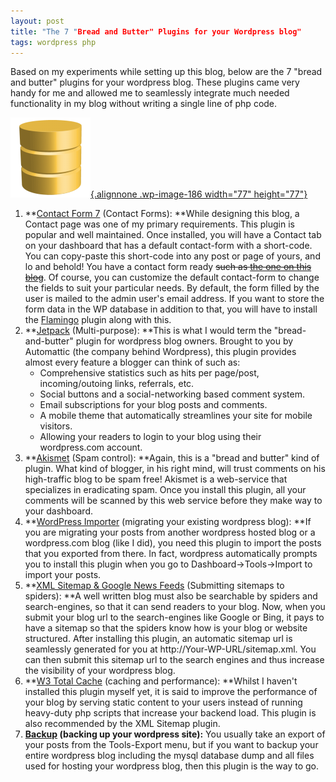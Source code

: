 ```yaml
---
layout: post
title: "The 7 "Bread and Butter" Plugins for your Wordpress blog"
tags: wordpress php
---
```


Based on my experiments while setting up this blog, below are the 7 "bread and butter" plugins for your wordpress blog. These plugins came very handy for me and allowed me to seamlessly integrate much needed functionality in my blog without writing a single line of php code.<!--more-->

[![Wordpress Plugin](/uploads/old/database_active.png){.alignnone .wp-image-186 width="77" height="77"}](/uploads/old/database_active.png)

1.  **[Contact Form 7](http://wordpress.org/plugins/contact-form-7/) (Contact Forms): **While designing this blog, a Contact page was one of my primary requirements. This plugin is popular and well maintained. Once installed, you will have a Contact tab on your dashboard that has a default contact-form with a short-code. You can copy-paste this short-code into any post or page of yours, and lo and behold! You have a contact form ready ~~such as [the one on this blog](http://prahladyeri.github.io/contact/)~~. Of course, you can customize the default contact-form to change the fields to suit your particular needs. By default, the form filled by the user is mailed to the admin user's email address. If you want to store the form data in the WP database in addition to that, you will have to install the [Flamingo](http://wordpress.org/extend/plugins/flamingo/) plugin along with this.
2.  **[Jetpack](http://wordpress.org/plugins/jetpack/) (Multi-purpose): **This is what I would term the "bread-and-butter" plugin for wordpress blog owners. Brought to you by Automattic (the company behind Wordpress), this plugin provides almost every feature a blogger can think of such as:
    -   Comprehensive statistics such as hits per page/post, incoming/outoing links, referrals, etc.
    -   Social buttons and a social-networking based comment system.
    -   Email subscriptions for your blog posts and comments.
    -   A mobile theme that automatically streamlines your site for mobile visitors.
    -   Allowing your readers to login to your blog using their wordpress.com account.
3.  **[Akismet](http://wordpress.org/plugins/akismet/) (Spam control): **Again, this is a "bread and butter" kind of plugin. What kind of blogger, in his right mind, will trust comments on his high-traffic blog to be spam free! Akismet is a web-service that specializes in eradicating spam. Once you install this plugin, all your comments will be scanned by this web service before they make way to your dashboard.
4.  **[WordPress Importer](http://wordpress.org/extend/plugins/wordpress-importer/) (migrating your existing wordpress blog): **If you are migrating your posts from another wordpress hosted blog or a wordpress.com blog (like I did), you need this plugin to import the posts that you exported from there. In fact, wordpress automatically prompts you to install this plugin when you go to Dashboard-\>Tools-\>Import to import your posts.
5.  **[XML Sitemap & Google News Feeds](http://wordpress.org/plugins/xml-sitemap-feed/) (Submitting sitemaps to spiders): **A well written blog must also be searchable by spiders and search-engines, so that it can send readers to your blog. Now, when you submit your blog url to the search-engines like Google or Bing, it pays to have a sitemap so that the spiders know how is your blog or website structured. After installing this plugin, an automatic sitemap url is seamlessly generated for you at http://Your-WP-URL/sitemap.xml. You can then submit this sitemap url to the search engines and thus increase the visibility of your wordpress blog.
6.  **[W3 Total Cache](http://wordpress.org/plugins/w3-total-cache/) (caching and performance): **Whilst I haven't installed this plugin myself yet, it is said to improve the performance of your blog by serving static content to your users instead of running heavy-duty php scripts that increase your backend load. This plugin is also recommended by the XML Sitemap plugin.
7.  **[Backup](http://wordpress.org/plugins/backup/) (backing up your wordpress site):** You usually take an export of your posts from the Tools-Export menu, but if you want to backup your entire wordpress blog including the mysql database dump and all files used for hosting your wordpress blog, then this plugin is the way to go.
